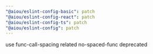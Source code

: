 ```yaml
---
"@aiou/eslint-config-basic": patch
"@aiou/eslint-config-react": patch
"@aiou/eslint-config-ts": patch
"@aiou/eslint-config": patch
---
```


use func-call-spacing related no-spaced-func deprecated
